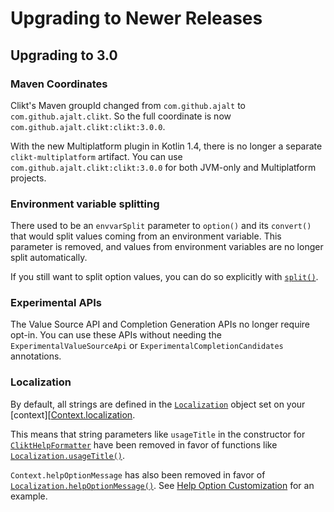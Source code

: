 # Upgrading to Newer Releases

## Upgrading to 3.0

### Maven Coordinates

Clikt's Maven groupId changed from `com.github.ajalt` to `com.github.ajalt.clikt`. So the full
coordinate is now `com.github.ajalt.clikt:clikt:3.0.0`.

With the new Multiplatform plugin in Kotlin 1.4, there is no longer a separate `clikt-multiplatform`
artifact. You can use `com.github.ajalt.clikt:clikt:3.0.0` for both JVM-only and Multiplatform projects.


### Environment variable splitting

There used to be an `envvarSplit` parameter to `option()` and its `convert()` that would split
values coming from an environment variable. This parameter is removed, and values from environment
variables are no longer split automatically.

If you still want to split option values, you can do so explicitly with [`split()`][split].

### Experimental APIs

The Value Source API and Completion Generation APIs no longer require opt-in. You can use these APIs
without needing the `ExperimentalValueSourceApi` or `ExperimentalCompletionCandidates` annotations.

### Localization

By default, all strings are defined in the [`Localization`][Localization] object set on your
[context][[Context.localization].

This means that string parameters like `usageTitle` in the constructor for
[`CliktHelpFormatter`][CliktHelpFormatter] have been removed in favor of functions like
[`Localization.usageTitle()`][Localization.usageTitle].

`Context.helpOptionMessage` has also been removed in favor of
[`Localization.helpOptionMessage()`][Localization.helpOptionMessage]. See [Help Option
Customization][help-option-custom] for an example.


[CliktHelpFormatter]:               api/clikt/com.github.ajalt.clikt.output/-clikt-help-formatter/index.md
[Context.localization]:             api/clikt/com.github.ajalt.clikt.core/-context/-builder/localization.md
[help-option-custom]:               documenting.md#help-option-customization
[Localization]:                     api/clikt/com.github.ajalt.clikt.output/-localization/index.md
[Localization.usageTitle]:          api/clikt/com.github.ajalt.clikt.output/-localization/usage-title.md
[Localization.helpOptionMessage]:   api/clikt/com.github.ajalt.clikt.output/-localization/help-option-message.md
[split]:                            api/clikt/com.github.ajalt.clikt.parameters.options/split.md
